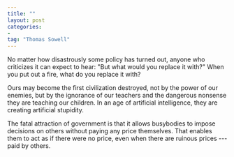 ```yaml
---
title: ""
layout: post
categories:
-
tag: "Thomas Sowell"
---
```


No matter how disastrously some policy has turned out, anyone who criticizes it can expect to hear: "But what would you replace it with?" When you put out a fire, what do you replace it with?

Ours may become the first civilization destroyed, not by the power of our enemies, but by the ignorance of our teachers and the dangerous nonsense they are teaching our children. In an age of artificial intelligence, they are creating artificial stupidity.

The fatal attraction of government is that it allows busybodies to impose decisions on others without paying any price themselves. That enables them to act as if there were no price, even when there are ruinous prices --- paid by others.
